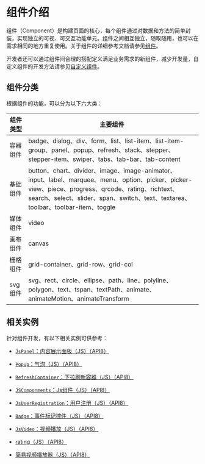 # 组件介绍

组件（Component）是构建页面的核心，每个组件通过对数据和方法的简单封装，实现独立的可视、可交互功能单元。组件之间相互独立，随取随用，也可以在需求相同的地方重复使用。关于组件的详细参考文档请参见[组件](../reference/arkui-js/js-components-common-attributes.md)。


开发者还可以通过组件间合理的搭配定义满足业务需求的新组件，减少开发量，自定义组件的开发方法请参见[自定义组件](../ui/ui-js-custom-components.md)。


## 组件分类

根据组件的功能，可以分为以下六大类：

| 组件类型 | 主要组件 |
| -------- | -------- |
| 容器组件 | badge、dialog、div、form、list、list-item、list-item-group、panel、popup、refresh、stack、stepper、stepper-item、swiper、tabs、tab-bar、tab-content |
| 基础组件 | button、chart、divider、image、image-animator、input、label、marquee、menu、option、picker、picker-view、piece、progress、qrcode、rating、richtext、search、select、slider、span、switch、text、textarea、toolbar、toolbar-item、toggle |
| 媒体组件 | video |
| 画布组件 | canvas |
| 栅格组件 | grid-container、grid-row、grid-col |
| svg组件 | svg、rect、circle、ellipse、path、line、polyline、polygon、text、tspan、textPath、animate、animateMotion、animateTransform |



## 相关实例

针对组件开发，有以下相关实例可供参考：

- [`JsPanel`：内容展示面板（JS）（API8）](https://gitee.com/openharmony/applications_app_samples/tree/master/UI/JsPanel)

- [`Popup`：气泡（JS）（API8）](https://gitee.com/openharmony/applications_app_samples/tree/master/UI/Popup)

- [`RefreshContainer`：下拉刷新容器（JS）（API8）](https://gitee.com/openharmony/applications_app_samples/tree/master/UI/RefreshContainer)

- [`JSComponments`：Js组件（JS）（API8）](https://gitee.com/openharmony/applications_app_samples/tree/master/UI/JSComponments)

- [`JsUserRegistration`：用户注册（JS）（API8）](https://gitee.com/openharmony/applications_app_samples/tree/master/UI/JsUserRegistration)

- [`Badge`：事件标记控件（JS）（API8）](https://gitee.com/openharmony/app_samples/tree/master/UI/Badge)

- [`JsVideo`：视频播放（JS）（API8）](https://gitee.com/openharmony/applications_app_samples/tree/master/media/JsVideo)

- [rating（JS）（API8）](https://gitee.com/openharmony/codelabs/tree/master/JSUI/RatingApplication)

- [简易视频播放器（JS）（API8）](https://gitee.com/openharmony/codelabs/tree/master/Media/VideoOpenHarmony)
